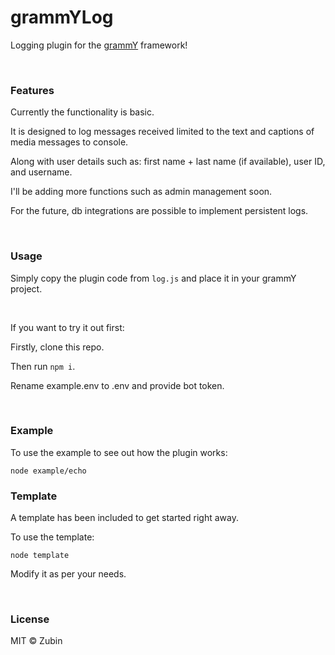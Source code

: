 # grammYLog

Logging plugin for the [grammY](https://github.com/grammyjs/grammy) framework!

<br>

### Features

Currently the functionality is basic. 

It is designed to log messages received limited to the text and captions of media messages to console.

Along with user details such as: first name + last name (if available), user ID, and username.

I'll be adding more functions such as admin management soon.

For the future, db integrations are possible to implement persistent logs.

<br>

### Usage

Simply copy the plugin code from ```log.js``` and place it in your grammY project.

<br>

If you want to try it out first:

Firstly, clone this repo.

Then run ```npm i```.

Rename example.env to .env and provide bot token.

<br>

### Example

To use the example to see out how the plugin works:

```shell
node example/echo
```
### Template

A template has been included to get started right away.

To use the template:

```shell
node template
```

Modify it as per your needs.

<br>

### License

MIT  ©️ Zubin